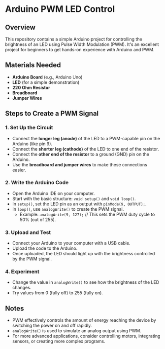# Arduino PWM LED Control

## Overview
This repository contains a simple Arduino project for controlling the brightness of an LED using Pulse Width Modulation (PWM). It's an excellent project for beginners to get hands-on experience with Arduino and PWM.

## Materials Needed
- **Arduino Board** (e.g., Arduino Uno)
- **LED** (for a simple demonstration)
- **220 Ohm Resistor**
- **Breadboard**
- **Jumper Wires**

## Steps to Create a PWM Signal

### 1. Set Up the Circuit
- Connect the **longer leg (anode)** of the LED to a PWM-capable pin on the Arduino (like pin 9).
- Connect the **shorter leg (cathode)** of the LED to one end of the resistor.
- Connect the **other end of the resistor** to a ground (GND) pin on the Arduino.
- Use the **breadboard and jumper wires** to make these connections easier.

### 2. Write the Arduino Code
- Open the Arduino IDE on your computer.
- Start with the basic structure: `void setup()` and `void loop()`.
- In `setup()`, set the LED pin as an output with `pinMode(9, OUTPUT);`.
- In `loop()`, use `analogWrite()` to create the PWM signal.
  - Example: `analogWrite(9, 127);` // This sets the PWM duty cycle to 50% (out of 255).

### 3. Upload and Test
- Connect your Arduino to your computer with a USB cable.
- Upload the code to the Arduino.
- Once uploaded, the LED should light up with the brightness controlled by the PWM signal.

### 4. Experiment
- Change the value in `analogWrite()` to see how the brightness of the LED changes.
- Try values from 0 (fully off) to 255 (fully on).

## Notes
- PWM effectively controls the amount of energy reaching the device by switching the power on and off rapidly.
- `analogWrite()` is used to simulate an analog output using PWM.
- For more advanced applications, consider controlling motors, integrating sensors, or creating more complex programs.

